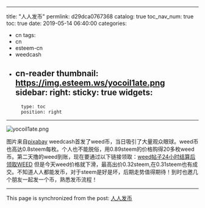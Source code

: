 
---
title: "人人发币"
permlink: d29dca0767368
catalog: true
toc_nav_num: true
toc: true
date: 2019-05-14 06:40:00
categories:
- cn
tags:
- cn
- esteem-cn
- weedcash
- cn-reader
thumbnail: https://img.esteem.ws/yocoil1ate.png
sidebar:
    right:
        sticky: true
widgets:
    -
        type: toc
        position: right
---


![yocoil1ate.png](https://img.esteem.ws/yocoil1ate.png)

图片来自[pixabay](https://pixabay.com/zh/photos/%E9%92%B1-%E6%AC%A7%E5%85%83-%E7%A1%AC%E5%B8%81-%E9%92%9E%E7%A5%A8-%E8%AE%A1%E7%AE%97%E5%99%A8-167733/)
weedcash首发了weed币，当日吸引了大量观众眼球。weed币也高达0.8steem每枚。个人也不能脱俗，用0.89steem的价格购得20多枚weed币。第二天撸的weed到账，现在要通过以下链接领取：[weed帖子24小时结算后领取WEED](https://app.steemconnect.com/sign/custom-json?id=scot_claim_token&json=%7B%22symbol%22%3A%22WEED%22%7D)
但是今天weed价格就下滑，最高出价0.32steem,在0.31steem也有成交。不知道人人都能发币，对于steem是好是坏，后期走势值得期待！到时也邀几个朋友一起发一个币，熟悉发币流程！

- - -

This page is synchronized from the post: [人人发币](https://steemit.com/@m18207319997/d29dca0767368)
